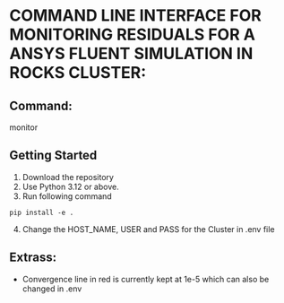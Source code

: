 # COMMAND LINE INTERFACE FOR MONITORING RESIDUALS FOR A ANSYS FLUENT SIMULATION IN ROCKS CLUSTER:

## Command:
monitor

## Getting Started

1. Download the repository
2. Use Python 3.12 or above.
3. Run following command
```
pip install -e .
```
4. Change the HOST_NAME, USER and PASS for the Cluster in .env file

## Extrass:
- Convergence line in red is currently kept at 1e-5 which can also be changed in .env
